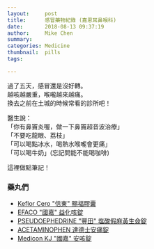 ```yaml
---
layout:     post
title:      感冒藥物紀錄 (嘉恩耳鼻喉科)
date:       2018-08-13 09:37:19
author:     Mike Chen
summary:    
categories: Medicine
thumbnail:  pills
tags:

---
```


過了五天，感冒還是沒好轉。<br>
越咳越嚴重，喉嚨越來越痛。<br>
換去之前在土城的時候常看的診所吧！<br>


醫生說：<br>
「你有鼻竇炎喔，做一下鼻竇超音波治療」<br>
「不要吃龍眼、荔枝」<br>
「可以喝點冰水，喝熱水喉嚨會更痛」<br>
「可以喝牛奶」(忘記問能不能喝咖啡)<br>

這裡做點筆記！

### 藥丸們

* [Keflor Cero "信東" 賜福膠囊](https://drugs.olc.tw/drugs/view/549293e9-3108-456e-8505-1cffd38a10d1)
* [EFACO "國嘉" 益化咳錠](https://drugs.olc.tw/drugs/view/549293de-9074-4abd-a948-1cffd38a10d1)
* [PSEUDOEPHEDRINE "豐田" 塩酸假麻黃生僉錠](https://drugs.olc.tw/drugs/view/549293d5-5d78-46d7-b17a-1cffd38a10d1)
* [ACETAMINOPHEN 達德士安痛錠](https://kb.commonhealth.com.tw/drugs/21879.html)
* [Medicon KJ "國嘉" 安咳錠](http://www.kojar.com.tw/products.php?t=S000088_8)